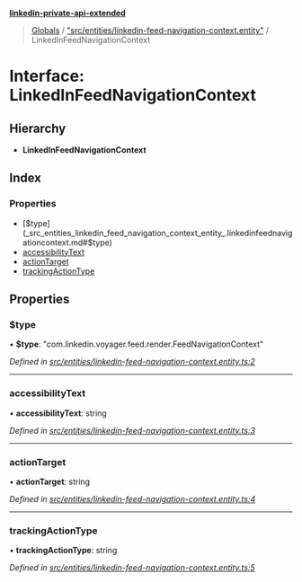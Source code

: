 **[linkedin-private-api-extended](../README.md)**

> [Globals](../globals.md) / ["src/entities/linkedin-feed-navigation-context.entity"](../modules/_src_entities_linkedin_feed_navigation_context_entity_.md) / LinkedInFeedNavigationContext

# Interface: LinkedInFeedNavigationContext

## Hierarchy

* **LinkedInFeedNavigationContext**

## Index

### Properties

* [$type](_src_entities_linkedin_feed_navigation_context_entity_.linkedinfeednavigationcontext.md#$type)
* [accessibilityText](_src_entities_linkedin_feed_navigation_context_entity_.linkedinfeednavigationcontext.md#accessibilitytext)
* [actionTarget](_src_entities_linkedin_feed_navigation_context_entity_.linkedinfeednavigationcontext.md#actiontarget)
* [trackingActionType](_src_entities_linkedin_feed_navigation_context_entity_.linkedinfeednavigationcontext.md#trackingactiontype)

## Properties

### $type

•  **$type**: \"com.linkedin.voyager.feed.render.FeedNavigationContext\"

*Defined in [src/entities/linkedin-feed-navigation-context.entity.ts:2](https://github.com/khanhtranngoccva/linkedin-private-api/blob/86b0130/src/entities/linkedin-feed-navigation-context.entity.ts#L2)*

___

### accessibilityText

•  **accessibilityText**: string

*Defined in [src/entities/linkedin-feed-navigation-context.entity.ts:3](https://github.com/khanhtranngoccva/linkedin-private-api/blob/86b0130/src/entities/linkedin-feed-navigation-context.entity.ts#L3)*

___

### actionTarget

•  **actionTarget**: string

*Defined in [src/entities/linkedin-feed-navigation-context.entity.ts:4](https://github.com/khanhtranngoccva/linkedin-private-api/blob/86b0130/src/entities/linkedin-feed-navigation-context.entity.ts#L4)*

___

### trackingActionType

•  **trackingActionType**: string

*Defined in [src/entities/linkedin-feed-navigation-context.entity.ts:5](https://github.com/khanhtranngoccva/linkedin-private-api/blob/86b0130/src/entities/linkedin-feed-navigation-context.entity.ts#L5)*
